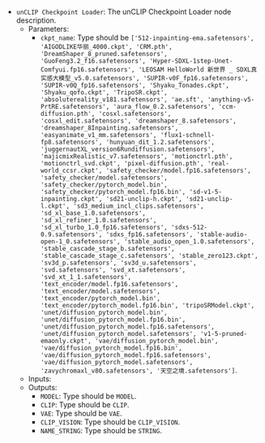 - `unCLIP Checkpoint Loader`: The unCLIP Checkpoint Loader node description.
    - Parameters:
        - `ckpt_name`: Type should be `['512-inpainting-ema.safetensors', 'AIGODLIKE华丽_4000.ckpt', 'CRM.pth', 'DreamShaper_8_pruned.safetensors', 'GuoFeng3.2_f16.safetensors', 'Hyper-SDXL-1step-Unet-Comfyui.fp16.safetensors', 'LEOSAM HelloWorld 新世界 _ SDXL真实感大模型_v5.0.safetensors', 'SUPIR-v0F_fp16.safetensors', 'SUPIR-v0Q_fp16.safetensors', 'Shyaku_Tonades.ckpt', 'Shyaku_qofo.ckpt', 'TripoSR.ckpt', 'absolutereality_v181.safetensors', 'ae.sft', 'anything-v5-PrtRE.safetensors', 'aura_flow_0.2.safetensors', 'ccm-diffusion.pth', 'cosxl.safetensors', 'cosxl_edit.safetensors', 'dreamshaper_8.safetensors', 'dreamshaper_8Inpainting.safetensors', 'easyanimate_v1_mm.safetensors', 'flux1-schnell-fp8.safetensors', 'hunyuan_dit_1.2.safetensors', 'juggernautXL_version6Rundiffusion.safetensors', 'majicmixRealistic_v7.safetensors', 'motionctrl.pth', 'motionctrl_svd.ckpt', 'pixel-diffusion.pth', 'real-world_ccsr.ckpt', 'safety_checker/model.fp16.safetensors', 'safety_checker/model.safetensors', 'safety_checker/pytorch_model.bin', 'safety_checker/pytorch_model.fp16.bin', 'sd-v1-5-inpainting.ckpt', 'sd21-unclip-h.ckpt', 'sd21-unclip-l.ckpt', 'sd3_medium_incl_clips.safetensors', 'sd_xl_base_1.0.safetensors', 'sd_xl_refiner_1.0.safetensors', 'sd_xl_turbo_1.0_fp16.safetensors', 'sdxs-512-0.9.safetensors', 'sdxs_fp16.safetensors', 'stable-audio-open-1_0.safetensors', 'stable_audio_open_1.0.safetensors', 'stable_cascade_stage_b.safetensors', 'stable_cascade_stage_c.safetensors', 'stable_zero123.ckpt', 'sv3d_p.safetensors', 'sv3d_u.safetensors', 'svd.safetensors', 'svd_xt.safetensors', 'svd_xt_1_1.safetensors', 'text_encoder/model.fp16.safetensors', 'text_encoder/model.safetensors', 'text_encoder/pytorch_model.bin', 'text_encoder/pytorch_model.fp16.bin', 'tripoSRModel.ckpt', 'unet/diffusion_pytorch_model.bin', 'unet/diffusion_pytorch_model.fp16.bin', 'unet/diffusion_pytorch_model.fp16.safetensors', 'unet/diffusion_pytorch_model.safetensors', 'v1-5-pruned-emaonly.ckpt', 'vae/diffusion_pytorch_model.bin', 'vae/diffusion_pytorch_model.fp16.bin', 'vae/diffusion_pytorch_model.fp16.safetensors', 'vae/diffusion_pytorch_model.safetensors', 'zavychromaxl_v80.safetensors', '天空之境.safetensors']`.
    - Inputs:
    - Outputs:
        - `MODEL`: Type should be `MODEL`.
        - `CLIP`: Type should be `CLIP`.
        - `VAE`: Type should be `VAE`.
        - `CLIP_VISION`: Type should be `CLIP_VISION`.
        - `NAME_STRING`: Type should be `STRING`.
